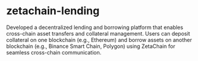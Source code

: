 # zetachain-lending
Developed a decentralized lending and borrowing platform that enables cross-chain asset transfers and collateral management. Users can deposit collateral on one blockchain (e.g., Ethereum) and borrow assets on another blockchain (e.g., Binance Smart Chain, Polygon) using ZetaChain for seamless cross-chain communication. 
